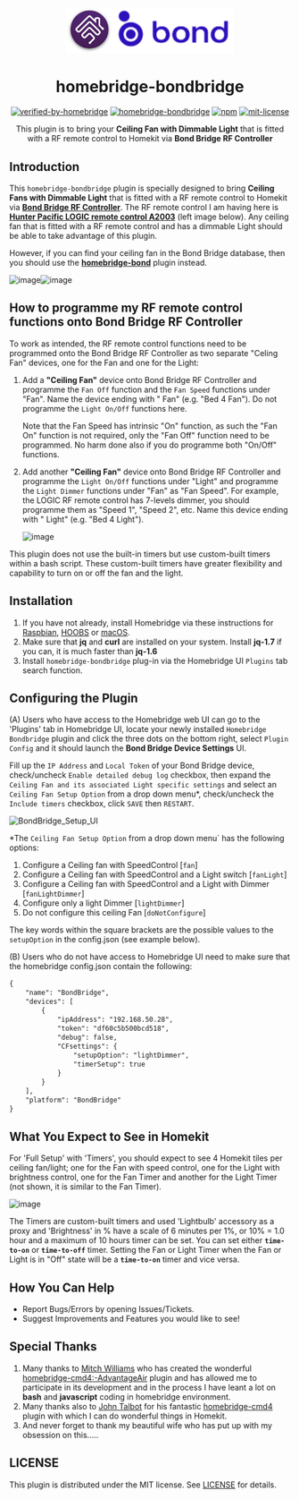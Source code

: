 <span align="center">
     
<p align="center">
<img src="homebridge-ui/public/images/Homebridge-bondbridge.png" width="300">
</p>

# homebridge-bondbridge

[![verified-by-homebridge](https://badgen.net/badge/homebridge/verified/purple)](https://github.com/homebridge/homebridge/wiki/Verified-Plugins)
[![homebridge-bondbridge](https://badgen.net/npm/v/homebridge-mbondbridge?icon=npm)](https://www.npmjs.com/package/homebridge-bondbridge)
[![npm](https://badgen.net/npm/dt/homebridge-bondbridge?label=downloads)](https://www.npmjs.com/package/homebridge-bondbridge)
[![mit-license](https://badgen.net/npm/license/lodash)](https://github.com/uswong/homebridge-bondbridge/blob/master/LICENSE)

This plugin is to bring your <B>Ceiling Fan with Dimmable Light</B> that is fitted with a RF remote control to Homekit via **Bond Bridge RF Controller**

</span>

## Introduction

This `homebridge-bondbridge` plugin is specially designed to bring <B>Ceiling Fans with Dimmable Light</B> that is fitted with a RF remote control to Homekit via **[Bond Bridge RF Controller](https://bondhome.io/product/bond-bridge/)**. The RF remote control I am having here is **[Hunter Pacific LOGIC remote control A2003](https://www.hunterpacificinternational.com/remotes)** (left image below).  Any ceiling fan that is fitted with a RF remote control and has a dimmable Light should be able to take advantage of this plugin.

However, if you can find your ceiling fan in the Bond Bridge database, then you should use the **[homebridge-bond](https://github.com/aarons22/homebridge-bond)** plugin instead.

![image](https://user-images.githubusercontent.com/96530237/224465046-3ee8211e-c92c-4c8f-9119-77256fd9e0e9.png)![image](https://user-images.githubusercontent.com/96530237/226806633-a846876d-af1b-4b49-8417-a9cc919da790.png)

## How to programme my RF remote control functions onto Bond Bridge RF Controller
To work as intended, the RF remote control functions need to be programmed onto the Bond Bridge RF Controller as two separate "Celing Fan" devices, one for the Fan and one for the Light:
1. Add a **"Ceiling Fan"** device onto Bond Bridge RF Controller and programme the `Fan Off` function and the `Fan Speed` functions under "Fan". Name the device ending with " Fan" (e.g. "Bed 4 Fan"). Do not programme the `Light On/Off` functions here.  

     Note that the Fan Speed has intrinsic "On" function, as such the "Fan On" function is not required, only the "Fan Off" function need to be programmed.  No harm done also if you do programme both "On/Off" functions.

2. Add another **"Ceiling Fan"** device onto Bond Bridge RF Controller and programme the `Light On/Off` functions under "Light" and programme the `Light Dimmer` functions under "Fan" as "Fan Speed". For example, the LOGIC RF remote control has 7-levels dimmer, you should programme them as "Speed 1", "Speed 2", etc.  Name this device ending with " Light" (e.g. "Bed 4 Light").


     ![image](https://user-images.githubusercontent.com/96530237/226813380-1a867f56-61a5-42b8-ad10-5deeb7ac44f5.png)


This plugin does not use the built-in timers but use custom-built timers within a bash script. These custom-built timers have greater flexibility and capability to turn on or off the fan and the light. 

## Installation
1. If you have not already, install Homebridge via these instructions for [Raspbian](https://github.com/homebridge/homebridge/wiki/Install-Homebridge-on-Raspbian), [HOOBS](https://support.hoobs.org/docs) or [macOS](https://github.com/homebridge/homebridge/wiki/Install-Homebridge-on-macOS).
2. Make sure that <B>jq</B> and <B>curl</B> are installed on your system. Install <B>jq-1.7</B> if you can, it is much faster than <B>jq-1.6</B>
3. Install `homebridge-bondbridge` plug-in via the Homebridge UI `Plugins` tab search function.
      
## Configuring the Plugin
(A) Users who have access to the Homebridge web UI can go to the 'Plugins' tab in Homebridge UI, locate your newly installed `Homebridge Bondbridge` plugin and click the three dots on the bottom right, select `Plugin Config` and it should launch the <B>Bond Bridge Device Settings</B> UI.

Fill up the `IP Address` and `Local Token` of your Bond Bridge device, check/uncheck `Enable detailed debug log` checkbox, then expand the `Ceiling Fan and its associated Light specific settings` and select an `Ceiling Fan Setup Option` from a drop down menu*, check/uncheck the `Include timers` checkbox, click `SAVE` then `RESTART`.

![BondBridge_Setup_UI](https://github.com/user-attachments/assets/3229bd6a-4016-49ba-ba35-c0eed3f8c63c)

*The `Ceiling Fan Setup Option` from a drop down menu` has the following options:
1. Configure a Ceiling fan with SpeedControl [`fan`]
2. Configure a Ceiling fan with SpeedControl and a Light switch [`fanLight`]
3. Configure a Ceiling fan with SpeedControl and a Light with Dimmer [`fanLightDimmer`]
4. Configure only a light Dimmer [`lightDimmer`]
5. Do not configure this ceiling Fan [`doNotConfigure`]

The key words within the square brackets are the possible values to the `setupOption` in the config.json (see example below).

(B) Users who do not have access to Homebridge UI need to make sure that the homebridge config.json contain the following:
```shell
{
    "name": "BondBridge",
    "devices": [
        {
            "ipAddress": "192.168.50.28",
            "token": "df60c5b500bcd518",
            "debug": false,
            "CFsettings": {
                "setupOption": "lightDimmer",
                "timerSetup": true
            }
        }
    ],
    "platform": "BondBridge"
}
```
 
 ## What You Expect to See in Homekit
For 'Full Setup' with 'Timers', you should expect to see 4 Homekit tiles per ceiling fan/light; one for the Fan with speed control, one for the Light with brightness control, one for the Fan Timer and another for the Light Timer (not shown, it is similar to the Fan Timer). 

![image](https://user-images.githubusercontent.com/96530237/227201500-5e0111cd-1a05-4d0c-82ea-8460e8156b83.png)

The Timers are custom-built timers and used 'Lightbulb' accessory as a proxy and 'Brightness' in % have a scale of 6 minutes per 1%, or 10% = 1.0 hour and a maximum of 10 hours timer can be set. You can set either **`time-to-on`** or **`time-to-off`** timer.  Setting the Fan or Light Timer when the Fan or Light is in "Off" state will be a **`time-to-on`** timer and vice versa.

## How You Can Help
* Report Bugs/Errors by opening Issues/Tickets.
* Suggest Improvements and Features you would like to see!

## Special Thanks
1. Many thanks to [Mitch Williams](https://github.com/mitch7391) who has created the wonderful [homebridge-cmd4:-AdvantageAir](https://github.com/mitch7391/homebridge-cmd4-AdvantageAir) plugin and has allowed me to participate in its development and in the process I have leant a lot on **bash** and **javascript** coding in homebridge environment.
2. Many thanks also to [John Talbot](https://github.com/ztalbot2000) for his fantastic [homebridge-cmd4](https://github.com/ztalbot2000/homebridge-cmd4) plugin with which I can do wonderful things in Homekit.
3. And never forget to thank my beautiful wife who has put up with my obsession on this.....

   
## LICENSE
This plugin is distributed under the MIT license. See [LICENSE](https://github.com/uswong/homebridge-myplace/blob/main/LICENSE) for details.

